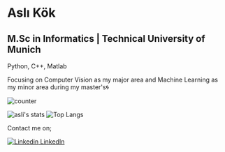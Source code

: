 # Aslı Kök
## M.Sc in Informatics | Technical University of Munich

Python, C++, Matlab

Focusing on Computer Vision as my major area and Machine Learning as my minor area during my master's:cyclone:

![counter](https://enb5yzqpgkpxqkl.m.pipedream.net)


![asli's stats](https://github-readme-stats.vercel.app/api?username=imgeaslikok&count_private=true&show_icons=true&theme=onedark)  ![Top Langs](https://github-readme-stats.vercel.app/api/top-langs/?username=imgeaslikok&layout=compact&theme=onedark)

Contact me on;

[![Linkedin](https://i.stack.imgur.com/gVE0j.png) LinkedIn](https://www.linkedin.com/in/asl%C4%B1-k%C3%B6k-69969b131/)
